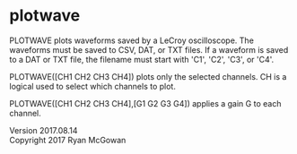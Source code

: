 # plotwave

PLOTWAVE plots waveforms saved by a LeCroy oscilloscope. The waveforms must be saved to CSV, DAT, or TXT files. If a waveform is saved to a DAT or TXT file, the filename must start with 'C1', 'C2', 'C3', or 'C4'.

PLOTWAVE([CH1 CH2 CH3 CH4]) plots only the selected channels. CH is a logical used to select which channels to plot.

PLOTWAVE([CH1 CH2 CH3 CH4],[G1 G2 G3 G4]) applies a gain G to each channel.

Version 2017.08.14  
Copyright 2017 Ryan McGowan
